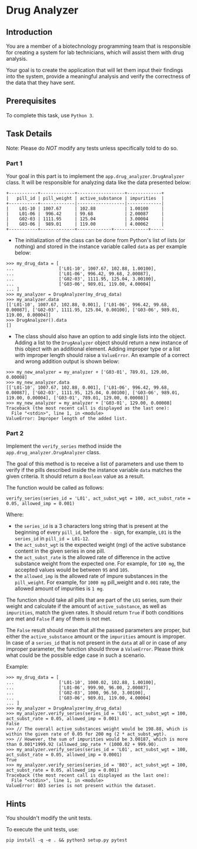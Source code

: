 # Drug Analyzer

## Introduction

You are a member of a biotechnology programming team that is responsible for creating a system for lab technicians, which will assist them with drug analysis. 

Your goal is to create the application that will let them input their findings into the system, provide a meaningful analysis and verify the correctness of the data that they have sent.

## Prerequisites

To complete this task, use `Python 3`.

## Task Details

Note: Please do *NOT* modify any tests unless specifically told to do so.

### Part 1

Your goal in this part is to implement the `app.drug_analyzer.DrugAnalyzer` class. It will be responsible for analyzing data like the data presented below:
```
+-----------+-------------+------------------+-------------+
|   pill_id | pill_weight | active_substance | impurities  |
+-----------+-------------|------------------|-------------|
|    L01-10 | 1007.67     | 102.88           | 1.00100     |
|    L01-06 |  996.42     | 99.68            | 2.00087     |
|    G02-03 | 1111.95     | 125.04           | 3.00004     |
|    G03-06 |  989.01     | 119.00           | 4.00062     |
+-----------+-------------+-------------+-------------+-----
```
* The initialization of the class can be done from Python's list of lists (or nothing) and stored in the instance 
variable called `data` as per example below:
```
>>> my_drug_data = [
...                 ['L01-10', 1007.67, 102.88, 1.00100],
...                 ['L01-06', 996.42, 99.68, 2.00087],
...                 ['G02-03', 1111.95, 125.04, 3.00100],
...                 ['G03-06', 989.01, 119.00, 4.00004]
... ]
>>> my_analyzer = DrugAnalyzer(my_drug_data)
>>> my_analyzer.data
[['L01-10', 1007.67, 102.88, 0.001], ['L01-06', 996.42, 99.68, 0.00087], ['G02-03', 1111.95, 125.04, 0.00100], ['G03-06', 989.01, 119.00, 0.00004]]
>>> DrugAnalyzer().data
[]
``` 
* The class should also have an option to add single lists into the object. Adding a list to the `DrugAnalyzer` object 
should return a new instance of this object with an additional element. Adding improper type or a list with improper 
length should raise a `ValueError`. An example of a correct and wrong addition output is shown below:
```
>>> my_new_analyzer = my_analyzer + ['G03-01', 789.01, 129.00, 0.00008]
>>> my_new_analyzer.data
[['L01-10', 1007.67, 102.88, 0.001], ['L01-06', 996.42, 99.68, 0.00087], ['G02-03', 1111.95, 125.04, 0.00100], ['G03-06', 989.01, 119.00, 0.00004], ['G03-01', 789.01, 129.00, 0.00008]]
>>> my_new_analyzer = my_analyzer + ['G03-01', 129.00, 0.00008]
Traceback (the most recent call is displayed as the last one):
  File "<stdin>", line 1, in <module>
ValueError: Improper length of the added list.
``` 

### Part 2
Implement the `verify_series` method inside the `app.drug_analyzer.DrugAnalyzer` class.

The goal of this method is to receive a list of parameters and use them to verify if the pills described inside the instance
variable `data` matches the given criteria. It should return a `Boolean` value as a result.

The function would be called as follows:
```
verify_series(series_id = 'L01', act_subst_wgt = 100, act_subst_rate = 0.05, allowed_imp = 0.001)
```
Where:
 * the `series_id` is a 3 characters long string that is present at the beginning of every `pill_id`, before the `-` sign, for example, `L01` is the `series_id` in `pill_id = L01-12`.
 * the `act_subst_wgt` is the expected weight (_mg_) of the active substance content in the given series in one pill.
 * the `act_subst_rate` is the allowed rate of difference in the active substance weight from the expected one. For example,
 for `100 mg`, the accepted values would be between `95` and `105`.
 * the `allowed_imp` is the allowed rate of impure substances in the `pill_weight`. For example, for `1000 mg` pill_weight 
 and `0.001` rate, the allowed amount of impurities is `1 mg`.
 
The function should take all pills that are part of the `L01` series, sum their weight and calculate if the 
amount of `active_substance`, as well as `impurities`, match the given rates. It should return `True` if both conditions
are met and `False` if any of them is not met.

The `False` result should mean that all the passed parameters are proper, but either the `active_substance` amount or the `impurities` amount
is improper.
In case of a `series_id` that is not present in the `data` at all or in case of any improper parameter, the function should throw a `ValueError`.
Please think what could be the possible edge case in such a scenario.

Example:
```
>>> my_drug_data = [
...                 ['L01-10', 1000.02, 102.88, 1.00100],
...                 ['L01-06', 999.90, 96.00, 2.00087],
...                 ['G02-03', 1000, 96.50, 3.00100],
...                 ['G03-06', 989.01, 119.00, 4.00004]
... ]
>>> my_analyzer = DrugAnalyzer(my_drug_data)
>>> my_analyzer.verify_series(series_id = 'L01', act_subst_wgt = 100, act_subst_rate = 0.05, allowed_imp = 0.001)
False
>>> // The overall active_substances weight would be 198.88, which is within the given rate of 0.05 for 200 mg (2 * act_subst_wgt).
>>> // However, the sum of impurities would be 3.00187, which is more than 0.001*1999.92 (allowed_imp_rate * (1000.02 + 999.90).
>>> my_analyzer.verify_series(series_id = 'L01', act_subst_wgt = 100, act_subst_rate = 0.05, allowed_imp = 0.0001)
True
>>> my_analyzer.verify_series(series_id = 'B03', act_subst_wgt = 100, act_subst_rate = 0.05, allowed_imp = 0.001)
Traceback (the most recent call is displayed as the last one):
  File "<stdin>", line 1, in <module>
ValueError: B03 series is not present within the dataset.
```

## Hints

You shouldn't modify the unit tests.

To execute the unit tests, use:

```
pip install -q -e . && python3 setup.py pytest
```
